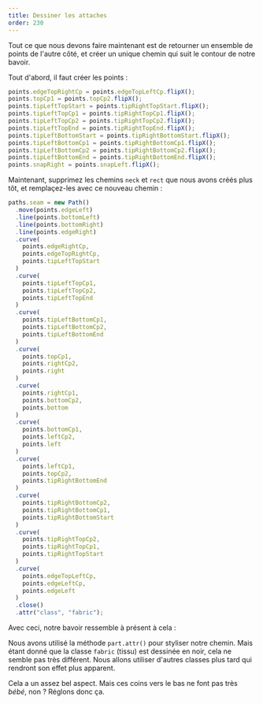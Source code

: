 ```yaml
---
title: Dessiner les attaches
order: 230
---
```


Tout ce que nous devons faire maintenant est de retourner un ensemble de points de l'autre côté, et créer un unique chemin qui suit le contour de notre bavoir.

Tout d'abord, il faut créer les points :

```js
points.edgeTopRightCp = points.edgeTopLeftCp.flipX();
points.topCp1 = points.topCp2.flipX();
points.tipLeftTopStart = points.tipRightTopStart.flipX();
points.tipLeftTopCp1 = points.tipRightTopCp1.flipX();
points.tipLeftTopCp2 = points.tipRightTopCp2.flipX();
points.tipLeftTopEnd = points.tipRightTopEnd.flipX();
points.tipLeftBottomStart = points.tipRightBottomStart.flipX();
points.tipLeftBottomCp1 = points.tipRightBottomCp1.flipX();
points.tipLeftBottomCp2 = points.tipRightBottomCp2.flipX();
points.tipLeftBottomEnd = points.tipRightBottomEnd.flipX();
points.snapRight = points.snapLeft.flipX();
```

Maintenant, supprimez les chemins `neck` et `rect` que nous avons créés plus tôt, et remplaçez-les avec ce nouveau chemin :

```js
paths.seam = new Path()
  .move(points.edgeLeft)
  .line(points.bottomLeft)
  .line(points.bottomRight)
  .line(points.edgeRight)
  .curve(
    points.edgeRightCp, 
    points.edgeTopRightCp, 
    points.tipLeftTopStart
  )
  .curve(
    points.tipLeftTopCp1, 
    points.tipLeftTopCp2, 
    points.tipLeftTopEnd
  )
  .curve(
    points.tipLeftBottomCp1,
    points.tipLeftBottomCp2,
    points.tipLeftBottomEnd
  )
  .curve(
    points.topCp1, 
    points.rightCp2, 
    points.right
  )
  .curve(
    points.rightCp1, 
    points.bottomCp2, 
    points.bottom
  )
  .curve(
    points.bottomCp1, 
    points.leftCp2, 
    points.left
  )
  .curve(
    points.leftCp1, 
    points.topCp2, 
    points.tipRightBottomEnd
  )
  .curve(
    points.tipRightBottomCp2,
    points.tipRightBottomCp1,
    points.tipRightBottomStart
  )
  .curve(
    points.tipRightTopCp2,
    points.tipRightTopCp1,
    points.tipRightTopStart
  )
  .curve(
    points.edgeTopLeftCp, 
    points.edgeLeftCp, 
    points.edgeLeft
  )
  .close()
  .attr("class", "fabric");
```

Avec ceci, notre bavoir ressemble à présent à cela :

<example pattern="tutorial" part="step9" caption="That is looking a lot like a bib" />

<Note>

Nous avons utilisé la méthode `part.attr()` pour styliser notre chemin. Mais étant donné que la classe `fabric` (tissu) est dessinée en noir, cela ne semble pas très différent. Nous allons utiliser d'autres classes plus tard qui rendront son effet plus apparent.

</Note>

Cela a un assez bel aspect. Mais ces coins vers le bas ne font pas très *bébé*, non ? Réglons donc ça.